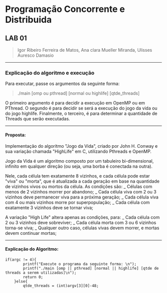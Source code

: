 # Programação Concorrente e Distribuida

## LAB 01

> Igor Ribeiro Ferreira de Matos, Ana clara Mueller Miranda, Ulisses Auresco Damasio

---

### Explicação do algoritmo e execução

Para executar, passe os argumentos da seguinte forma:

> ./main [omp ou pthread] [normal ou highlife] [qtde_threads]

O primeiro argumento é para decidir a execução em OpenMP ou em PThread. O segundo é para decidir se será a execução do jogo da vida ou do jogo highlife. Finalmente, o terceiro, é para determinar a quantidade de Threads que serão executadas.

---

#### Proposta:

Implementação do algoritmo "Jogo da Vida", criado por John H. Conway e sua variação chamada "HighLife" em C, utilizando Pthreads e OpenMP.

Jogo da Vida é um algoritmo composto por um tabuleiro bi-dimensional, infinito em qualquer direção (ou seja, uma borba é conectada na outra).

Nele, cada célula tem exatamente 8 vizinhos, e cada célula pode estar "viva" ou "morta", que é atualizada a cada geração em base na quantidade de vizinhos vivos ou mortos da célula. As condições são:
_ Células com menos de 2 vizinhos morrer por abandono;
_ Cada célula viva com 2 ou 3 vizinhos deve permanecer viva para a próxima geração;
_ Cada célula viva com 4 ou mais vizinhos morre por superpopulação;
_ Cada célula com exatamente 3 vizinhos deve se tornar viva;

A variação "High Life" altera apenas as condições, para:
_ Cada célula com 2 ou 3 vizinhos deve sobreviver;
_ Cada célula morta com 3 ou 6 vizinhos torna-se viva;
\_ Qualquer outro caso, células vivas devem morrer, e mortas devem continuar mortas;

---

#### Explicação do Algoritmo:

```
if(argc != 4){
		printf("Execute o programa da seguinte forma: \n");
		printf("./main [omp || pthread] [normal || highlife] [qtde de threads a serem utilizadas]\n");
		return 0;
	}else{
		qtde_threads = (int)argv[3][0]-48;
```
